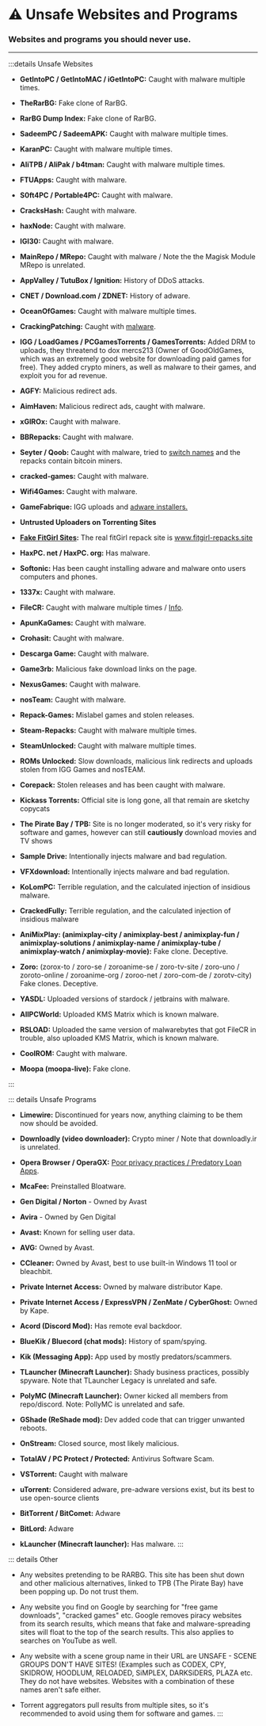 # ⚠️ Unsafe Websites and Programs
### Websites and programs you should never use.
 
***

:::details Unsafe Websites
- **GetIntoPC / GetIntoMAC / iGetIntoPC:** Caught with malware multiple times.

- **TheRarBG:** Fake clone of RarBG.

- **RarBG Dump Index:** Fake clone of RarBG.

- **SadeemPC / SadeemAPK:**   Caught with malware multiple times.

- **KaranPC:**  Caught with malware multiple times.

- **AliTPB / AliPak / b4tman:**  Caught with malware multiple times.

- **FTUApps:**  Caught with malware.

- **S0ft4PC / Portable4PC:**  Caught with malware.

- **CracksHash:**  Caught with malware.

- **haxNode:**  Caught with malware.

- **IGI30:**  Caught with malware.

- **MainRepo / MRepo:**   Caught with malware / Note the the Magisk Module MRepo is unrelated.

- **AppValley / TutuBox / Ignition:**  History of DDoS attacks.

- **CNET / Download.com / ZDNET:**  History of adware.
    
- **OceanOfGames:**  Caught with malware multiple times.

- **CrackingPatching:**  Caught with [malware](https://redd.it/qy6z3c).

- **IGG / LoadGames / PCGamesTorrents / GamesTorrents:**  Added DRM to uploads, they threatend to dox mercs213 (Owner of GoodOldGames, which was an extremely good website for downloading paid games for free). They added crypto miners, as well as malware to their games, and exploit you for ad revenue.

- **AGFY:**  Malicious redirect ads. 

- **AimHaven:**  Malicious redirect ads, caught with malware.
    
- **xGIROx:**  Caught with malware.

- **BBRepacks:**  Caught with malware.

- **Seyter / Qoob:**  Caught with malware, tried to [switch names](https://rentry.co/qoobrepacker) and the repacks contain bitcoin miners.

- **cracked-games:**  Caught with malware.

- **Wifi4Games:**  Caught with malware.

- **GameFabrique:**  IGG uploads and [adware installers.](https://rentry.co/GameFabrique_Adware/)

- **Untrusted Uploaders on Torrenting Sites**

- **[Fake FitGirl Sites](https://rentry.co/FakeFitgirlwebsites):**  The real fitGirl repack site is www.fitgirl-repacks.site

- **HaxPC. net / HaxPC. org:** Has malware.

- **Softonic:**  Has been caught installing adware and malware onto users computers and phones.

- **1337x:** Caught with malware.
   
- **FileCR:** Caught with malware multiple times / [Info](https://rentry.co/filecr_malware).
 
- **ApunKaGames:**  Caught with malware.
 
- **Crohasit:**  Caught with malware.

- **Descarga Game:**  Caught with malware.

- **Game3rb:**  Malicious fake download links on the page.

- **NexusGames:**  Caught with malware.

- **nosTeam:**  Caught with malware.

- **Repack-Games:**  Mislabel games and stolen releases.

- **Steam-Repacks:**  Caught with malware multiple times.
 
- **SteamUnlocked:**  Caught with malware multiple times.

- **ROMs Unlocked:**  Slow downloads, malicious link redirects and uploads stolen from IGG Games and nosTEAM.

- **Corepack:**  Stolen releases and has been caught with malware.

- **Kickass Torrents:** Official site is long gone, all that remain are sketchy copycats
   
- **The Pirate Bay / TPB:**  Site is no longer moderated, so it's very risky for software and games, however can still **cautiously** download movies and TV shows

- **Sample Drive:** Intentionally injects malware and bad regulation.

- **VFXdownload:** Intentionally injects malware and bad regulation.

- **KoLomPC:** Terrible regulation, and the calculated injection of insidious malware.

- **CrackedFully:** Terrible regulation, and the calculated injection of insidious malware

- **AniMixPlay: (animixplay-city / animixplay-best / animixplay-fun / animixplay-solutions / animixplay-name / animixplay-tube / animixplay-watch / animixplay-movie):** Fake clone. Deceptive.

- **Zoro:** (zorox-to / zoro-se / zoroanime-se / zoro-tv-site / zoro-uno / zoroto-online / zoroanime-org / zoroo-net / zoro-com-de / zorotv-city) Fake clones. Deceptive.

- **YASDL:** Uploaded versions of stardock / jetbrains with malware.

- **AllPCWorld:** Uploaded KMS Matrix which is known malware.
 
- **RSLOAD:** Uploaded the same version of malwarebytes that got FileCR in trouble, also uploaded KMS Matrix, which is known malware.

- **CoolROM:** Caught with malware.

- **Moopa (moopa-live):** Fake clone.

:::

::: details Unsafe Programs
- **Limewire:**  Discontinued for years now, anything claiming to be them now should be avoided.

- **Downloadly (video downloader):**  Crypto miner / Note that downloadly.ir is unrelated.

- **Opera Browser / OperaGX:**  [Poor privacy practices / Predatory Loan Apps](https://rentry.co/operagx).

- **McaFee:**  Preinstalled Bloatware.

- **Gen Digital / Norton** - Owned by Avast

- **Avira** - Owned by Gen Digital

- **Avast:**  Known for selling user data.

- **AVG:**  Owned by Avast.

- **CCleaner:**  Owned by Avast, best to use built-in Windows 11 tool or bleachbit.

- **Private Internet Access:**  Owned by malware distributor Kape.

- **Private Internet Access / ExpressVPN / ZenMate / CyberGhost:**  Owned by Kape.

- **Acord (Discord Mod):**  Has remote eval backdoor.

- **BlueKik / Bluecord (chat mods):**  History of spam/spying.

- **Kik (Messaging App):**  App used by mostly predators/scammers.

- **TLauncher (Minecraft Launcher):**  Shady business practices, possibly spyware. Note that TLauncher Legacy is unrelated and safe.

- **PolyMC (Minecraft Launcher):**  Owner kicked all members from repo/discord. Note: PollyMC is unrelated and safe.

- **GShade (ReShade mod):**  Dev added code that can trigger unwanted reboots.

- **OnStream:**  Closed source, most likely malicious.

- **TotalAV / PC Protect / Protected:** Antivirus Software Scam.

- **VSTorrent:**  Caught with malware
   
- **uTorrent:** Considered adware, pre-adware versions exist, but its best to use open-source clients
  
- **BitTorrent / BitComet:**  Adware

- **BitLord:**  Adware

- **kLauncher (Minecraft launcher):**  Has malware.
:::

::: details Other
- Any websites pretending to be RARBG. This site has been shut down and other malicious alternatives, linked to TPB (The Pirate Bay) have been popping up. Do not trust them.

- Any website you find on Google by searching for "free game downloads", "cracked games" etc. Google removes piracy websites from its search results, which means that fake and malware-spreading sites will float to the top of the search results. This also applies to searches on YouTube as well.

- Any website with a scene group name in their URL are UNSAFE - SCENE GROUPS DON'T HAVE SITES! (Examples such as CODEX, CPY, SKIDROW, HOODLUM, RELOADED, SiMPLEX, DARKSiDERS, PLAZA etc. They do not have websites. Websites with a combination of these names aren't safe either.

- Torrent aggregators pull results from multiple sites, so it's recommended to avoid using them for software and games. 
:::


